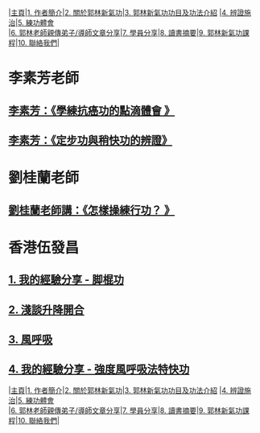 |[主頁](/README.md)|[1. 作者簡介](/a10.md)|[2. 關於郭林新氣功](/a1.md)|[3. 郭林新氣功功目及功法介紹](/a2.md) |[4. 辨證施治](/a3.md)|[5. 練功體會](/a5.md)  
|[6. 郭林老師親傳弟子/導師文章分享](/a6.md)|[7. 學員分享](/a7.md)|[8. 讀書摘要](/a4.md)|[9. 郭林新氣功課程](/郭林新氣功課程.md)|[10. 聯絡我們](/a9.md)|    

# 李素芳老師  

## [李素芳：《學練抗癌功的點滴體會 》](/李素芳1.md)

## [李素芳：《定步功與稍快功的辨證》](/李素芳2.md)

# 劉桂蘭老師  

## [劉桂蘭老師講：《怎樣操練行功？ 》](/劉桂蘭1.md)

# 香港伍發昌    

## [1. 我的經驗分享 - 脚棍功](/脚棍1.md)  

## [2. 淺談升降開合](/升降開合1.md)  

## [3. 風呼吸](/風呼吸1.md)

## [4. 我的經驗分享 - 強度風呼吸法特快功](/特快51.md)
  
|[主頁](/README.md)|[1. 作者簡介](/a10.md)|[2. 關於郭林新氣功](/a1.md)|[3. 郭林新氣功功目及功法介紹](/a2.md) |[4. 辨證施治](/a3.md)|[5. 練功體會](/a5.md)  
|[6. 郭林老師親傳弟子/導師文章分享](/a6.md)|[7. 學員分享](/a7.md)|[8. 讀書摘要](/a4.md)|[9. 郭林新氣功課程](/郭林新氣功課程.md)|[10. 聯絡我們](/a9.md)|    
